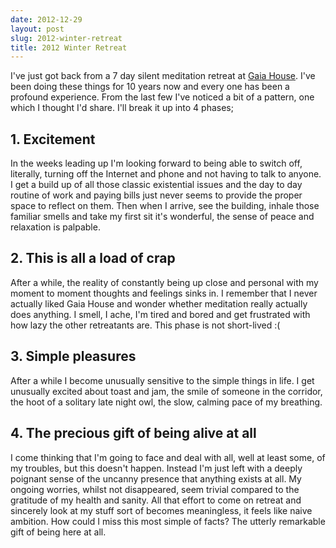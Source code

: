 ```yaml
---
date: 2012-12-29
layout: post
slug: 2012-winter-retreat
title: 2012 Winter Retreat 
---
```


I've just got back from a 7 day silent meditation retreat at [Gaia House](http://gaiahouse.co.uk). I've been doing these things for 10 years now and every one has been a profound experience. From the last few I've noticed a bit of a pattern, one which I thought I'd share. I'll break it up into 4 phases;

## 1. Excitement
In the weeks leading up I'm looking forward to being able to switch off, literally, turning off the Internet and phone and not having to talk to anyone. I get a build up of all those classic existential issues and the day to day routine of work and paying bills just never seems to provide the proper space to reflect on them. Then when I arrive, see the building, inhale those familiar smells and take my first sit it's wonderful, the sense of peace and relaxation is palpable.

## 2. This is all a load of crap
After a while, the reality of constantly being up close and personal with my moment to moment thoughts and feelings sinks in. I remember that I never actually liked Gaia House and wonder whether meditation really actually does anything. I smell, I ache, I'm tired and bored and get frustrated with how lazy the other retreatants are. This phase is not short-lived :(

## 3. Simple pleasures
After a while I become unusually sensitive to the simple things in life. I get unusually excited about toast and jam, the smile of someone in the corridor, the hoot of a solitary late night owl, the slow, calming pace of my breathing.

## 4. The precious gift of being alive at all
I come thinking that I'm going to face and deal with all, well at least some, of my troubles, but this doesn't happen. Instead I'm just left with a deeply poignant sense of the uncanny presence that anything exists at all. My ongoing worries, whilst not disappeared, seem trivial compared to the gratitude of my health and sanity. All that effort to come on retreat and sincerely look at my stuff sort of becomes meaningless, it feels like naive ambition. How could I miss this most simple of facts? The utterly remarkable gift of being here at all.